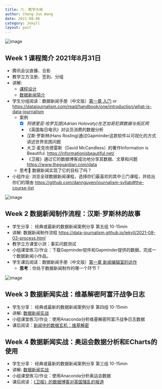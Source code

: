 ```yaml
---
title: 六. 教学大纲
author: Cheng-Jun Wang
date: 2021-08-06
category: Jekyll
layout: post
---
```


![image](https://user-images.githubusercontent.com/543384/131483188-15268874-86dd-4903-b8b7-09b3fdb148f6.png)


## Week 1 课程简介 2021年8月31日

- 腾讯会议直播、合影
- 教学立方注册、签到、分组
- 讲解: 
  - [课程设计](https://data-journalism.github.io/)
  - [数据新闻简介](https://data-journalism.github.io/jekyll/2018-04-27-introduction.html)
- 学生分组阅读：数据新闻手册（中文版）[第一章 入门](https://datajournalismhandbook.org/chinese/intro_0.html) or https://datajournalism.com/read/handbook/one/introduction/what-is-data-journalism
  - 案例
    - [x] _阿德里亚·哈罗瓦提(Adrian Holovaty)在芝加哥犯罪数据与街区网_
    - 《英国每日电讯》对议员消费的数据分析
    - 汉斯·罗斯林(Hans Rosling)通过Gapminder这款软件以可视化的方式讲述世界贫困问题
    - 大卫·麦克坎德雷斯（David McCandless）的著作Information is Beautiful. https://informationisbeautiful.net/
    - 《卫报》通过它的数据博客成功地分享其数据、文章和问题 https://www.theguardian.com/data
  - 思考🤔 数据新闻实现了它的目标了吗？
- 小组作业: 浏览全球数据新闻课程，选择你们最喜欢的其中三门课程，并给出你们的理由 https://github.com/dannguyen/journalism-syllabi#the-course-list

![image](https://user-images.githubusercontent.com/543384/131483626-c5c199ae-1878-4a3d-bda5-3381d9c3c1cb.png)

## Week 2 数据新闻制作流程：汉斯·罗斯林的故事

- 学生分享： 经典或最新的数据新闻案例分享 第五组 10-15min
- 讲解: 数据新闻制作流程 https://data-journalism.github.io/jekyll/2021-08-03-process.html
- 教学立方课堂小测：事实问题测试
- 小组课堂练习/作业：下载Gapminder软件和Gapminder提供的数据，完成一个数据新闻小作品。
- 学生课后阅读：数据新闻手册（中文版）[第一章 新闻编辑室的运作](https://datajournalismhandbook.org/chinese/newsroom.html)
  - **思考**：你处于数据新闻制作的哪一个环节？

![image](https://user-images.githubusercontent.com/543384/132282010-f173705f-c87d-4d3a-831e-0a950a69c0a9.png)

  
## Week 3 数据新闻实战：维基解密阿富汗战争日志

- 学生分享： 经典或最新的数据新闻案例分享 第四组 10-15min
- 讲解: [数据新闻实战](https://data-journalism.github.io/jekyll/2021-08-04-practice.html)
- 小组课堂练习/作业：使用Anaconda分析维基解密阿富汗战争日志数据
- 课后阅读：[新闻中的数据玄机：维基解密](https://datajournalismhandbook.org/chinese/case_studies_6.html)


## Week 4 数据新闻实战：奥运会数据分析和ECharts的使用
- 学生分享： 经典或最新的数据新闻案例分享 第三组 10-15min
- 讲解: [数据新闻实战](https://data-journalism.github.io/jekyll/2021-08-04-practice.html#%E4%BA%8C%E5%A5%A5%E8%BF%90%E4%BC%9A%E6%95%B0%E6%8D%AE%E5%88%86%E6%9E%90%E5%92%8Cecharts%E7%9A%84%E4%BD%BF%E7%94%A8)
- 小组课堂练习/作业：使用Anaconda分析奥运会数据
- 课后阅读：[《卫报》的数据博客对英国骚乱的报道](https://datajournalismhandbook.org/chinese/case_studies_8.html)


